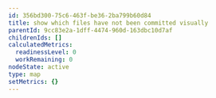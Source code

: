 ```yaml
---
id: 356bd300-75c6-463f-be36-2ba799b60d84
title: show which files have not been committed visually
parentId: 9cc83e2a-1dff-4474-960d-163dbc10d7af
childrenIds: []
calculatedMetrics:
  readinessLevel: 0
  workRemaining: 0
nodeState: active
type: map
setMetrics: {}
---
```

